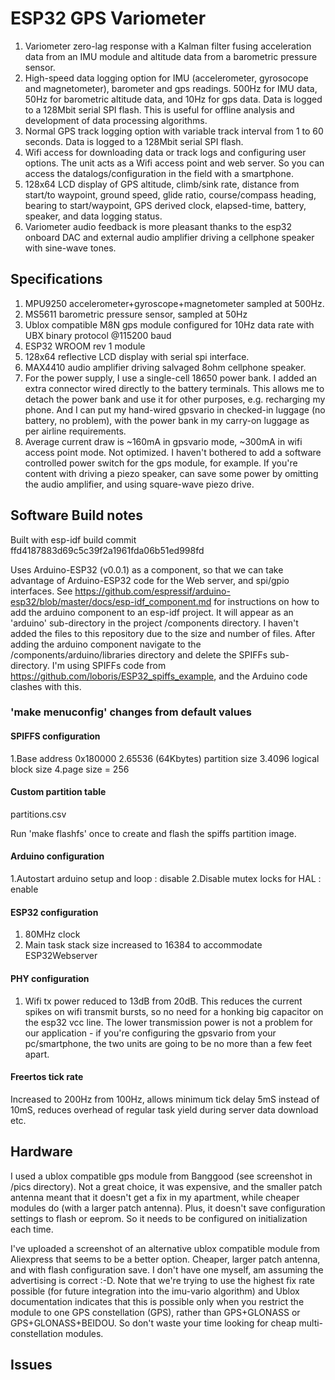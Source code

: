# ESP32 GPS Variometer

1. Variometer zero-lag response with a Kalman filter fusing acceleration data from an IMU module and altitude data from a barometric pressure sensor.
2. High-speed data logging option for IMU (accelerometer, gyrosocope and magnetometer), barometer and gps 
readings. 500Hz for IMU data, 50Hz for barometric altitude data, and 10Hz for gps data. Data is logged to
a 128Mbit serial SPI flash. This is useful for offline analysis and development of data processing algorithms.
3. Normal GPS track logging option with variable track interval from 1 to 60 seconds. Data is logged to a 
128Mbit serial SPI flash.
4. Wifi access for downloading data or track logs and configuring user options. The unit acts as a Wifi
access point and web server. So you can access the datalogs/configuration in the field with a smartphone.
5. 128x64 LCD display of GPS altitude, climb/sink rate, distance from start/to waypoint, ground speed,
glide ratio, course/compass heading, bearing to start/waypoint, GPS derived clock, elapsed-time, battery, speaker, and data logging status.
6. Variometer audio feedback is more pleasant thanks to the esp32 onboard DAC and external audio amplifier driving
a cellphone speaker with sine-wave tones.

## Specifications
1. MPU9250 accelerometer+gyroscope+magnetometer sampled at 500Hz.
2. MS5611 barometric pressure sensor, sampled at 50Hz
3. Ublox compatible M8N gps module configured for 10Hz data rate with UBX binary protocol @115200 baud
4. ESP32 WROOM rev 1 module
5. 128x64 reflective LCD display with serial spi interface.
6. MAX4410 audio amplifier driving salvaged 8ohm cellphone speaker.
7. For the power supply, I use a single-cell 18650 
power bank. I added an extra connector wired directly to the battery terminals. This allows me to 
detach the power bank and use it for other purposes, e.g. recharging my phone. And I can put 
my hand-wired gpsvario in checked-in luggage (no battery, no problem), with the power bank in my carry-on 
luggage as per airline requirements.
8. Average current draw is ~160mA in gpsvario mode, ~300mA in wifi access point mode. Not
 optimized. I haven't bothered to add a software controlled power switch for the gps module,
for example. If you're content with driving a piezo speaker, can save some power 
by omitting the audio amplifier, and using square-wave piezo drive.

## Software Build notes
Built with esp-idf build commit ffd4187883d69c5c39f2a1961fda06b51ed998fd

Uses Arduino-ESP32 (v0.0.1) as a component, so that we can take advantage of Arduino-ESP32 code for the Web server, and spi/gpio interfaces. See https://github.com/espressif/arduino-esp32/blob/master/docs/esp-idf_component.md for instructions on how to add the arduino component to an esp-idf project. It will appear as an 'arduino' sub-directory in the project /components directory. I haven't added the files to this repository due to the size and number of files. After adding the arduino component navigate to the /components/arduino/libraries directory and delete the SPIFFs sub-directory. I'm using SPIFFs code from https://github.com/loboris/ESP32_spiffs_example, and the Arduino code clashes with this.

### 'make menuconfig' changes from default values

#### SPIFFS configuration
1.Base address 0x180000
2.65536 (64Kbytes) partition size
3.4096 logical block size
4.page size = 256

#### Custom partition table
partitions.csv

Run 'make flashfs' once to create and flash the spiffs partition image.

#### Arduino configuration
1.Autostart arduino setup and loop : disable
2.Disable mutex locks for HAL : enable

#### ESP32 configuration
1. 80MHz clock
2. Main task stack size increased to 16384 to accommodate ESP32Webserver

#### PHY configuration 
1. Wifi tx power reduced to 13dB from 20dB. This reduces the 
current spikes on wifi transmit bursts, so no need for a honking big capacitor on the 
esp32 vcc line. The lower transmission power is not a problem for our application - if you're configuring the gpsvario 
from your pc/smartphone, the two units are going to be no more than a few feet apart.

#### Freertos tick rate
Increased to 200Hz from 100Hz, allows minimum tick delay 5mS instead of 10mS, reduces overhead of regular task yield
during server data download etc.

## Hardware
I used a ublox compatible gps module from Banggood (see screenshot in /pics directory). Not a great choice, it was expensive, and the smaller patch antenna meant that it doesn't get a fix in my apartment, while cheaper modules do (with a larger patch antenna). Plus, it doesn't save configuration settings to flash or eeprom. So it needs to be configured on  initialization each time.

I've uploaded a screenshot of an alternative ublox compatible module from Aliexpress that seems to be a better option. Cheaper, larger patch antenna, and with flash configuration save. I don't have one myself, am assuming the advertising is correct :-D. Note that we're trying to use  the highest fix rate possible (for future integration into the imu-vario algorithm) and Ublox documentation indicates that this is possible only when you restrict the module to one GPS constellation (GPS), rather than GPS+GLONASS  or GPS+GLONASS+BEIDOU. So don't waste your time looking for cheap multi-constellation modules.

## Issues


